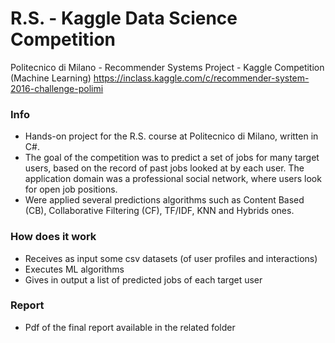 # R.S. - Kaggle Data Science Competition
Politecnico di Milano - Recommender Systems Project - Kaggle Competition (Machine Learning)
https://inclass.kaggle.com/c/recommender-system-2016-challenge-polimi

### Info ###
* Hands-on project for the R.S. course at Politecnico di Milano, written in C#.
* The goal of the competition was to predict a set of jobs for many target users, based on the record of past jobs looked at by each user. The application domain was a professional social network, where users look for open job positions.
* Were applied several predictions algorithms such as Content Based (CB), Collaborative Filtering (CF), TF/IDF, KNN and Hybrids ones.

### How does it work ###
* Receives as input some csv datasets (of user profiles and interactions)
* Executes ML algorithms
* Gives in output a list of predicted jobs of each target user

### Report ###
* Pdf of the final report available in the related folder
